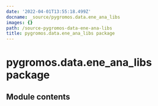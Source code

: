 ```yaml
---
date: '2022-04-01T13:55:18.499Z'
docname: _source/pygromos.data.ene_ana_libs
images: {}
path: /source-pygromos-data-ene-ana-libs
title: pygromos.data.ene_ana_libs package
---
```


# pygromos.data.ene_ana_libs package

## Module contents
